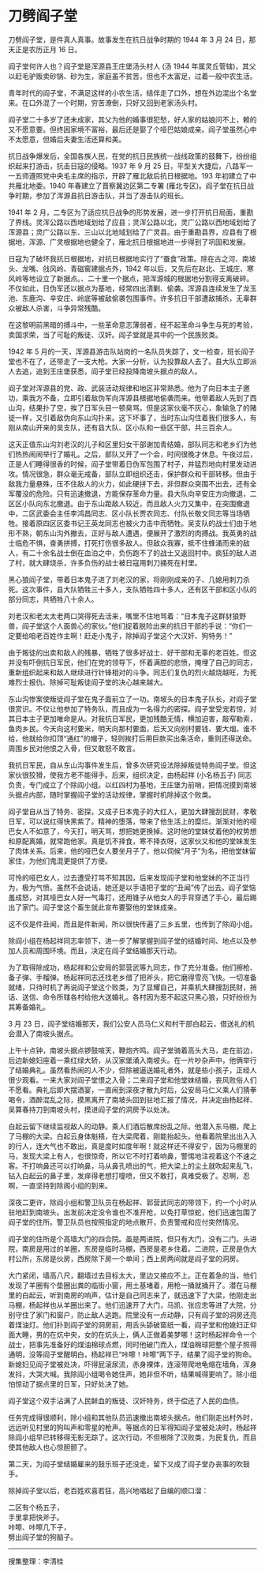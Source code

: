 # 刀劈阎子堂

刀劈阎子堂，是件真人真事。故事发生在抗日战争时期的 1944 年 3 月 24 日，那天正是农历正月 16 日。

阎子堂何许人也？阎子堂是浑源县王庄堡汤头村人 (汤 1944 年属灵丘管辖)，其父以赶毛驴贩卖砂锅、砂为生，家庭虽不贫苦，但也不太富足，过着一般中农生活。

青年时代的阎子堂，不满足这样的小农生活，结伴走了口外，想在外边混出个名堂来。在口外混了一个时期，穷苦潦倒，只好又回到老家汤头村。

阎子堂二十多岁了还未成家，其父为他的婚事很犯愁，好人家的姑娘问不上，赖的又不愿意要。但终因家境不富裕，最后还是娶了个哑巴姑娘成亲。阎子堂虽然心中不太愿意，但婚后夫妻生活还算和美。

抗日战争爆发后，全国各族人民，在党的抗日民族统一战线政策的鼓舞下，纷纷组织起来打游击，抗击日寇的侵略。1937 年 9 月 25 日，平型关大捷后，八路军一一五师遵照党中央毛主席的指示，开辟了雁北敌后抗日根据地。193 年初建立了中共雁北地委。1940 年春建立了晋察冀边区第二专署 (雁北专区)。阎子堂在抗日战争时期，参加了浑源县抗日游击队，并当了游击队的班长。

1941 年 2 月，二专区为了适应抗日战争的形势发展，进一步打开抗日局面，重勘了界线。灵浑公路以西地域划给了应县；灵浑公路以北，灵广公路以西地域划给了浑源县；灵广公路以东、三山以北地域划给了广灵县。由于重勘县界，应县有了根据地，浑源、广灵根据地也健全了，雁北抗日根据地进一步得到了巩固和发展。

日寇为了破坏我抗日根据地，对抗日根据地实行了“蚕食”政策。除在古之河、南坡头、龙嘴、戗风岭、青磁窖建据点外，1942 年以后，又先后在赵北、王城庄、寒风岭等地设立了新据点。、二十里一个据点，把浑源城的根据地分割得支离破碎。不仅如此，日伪军还以据点为基地，经常四出清剿、偷袭。浑源县连续发生了龙玉池、东鹿沟、辛安庄、岭底等被敌偷袭包围事件。许多抗日干部遭敌捕杀，无辜群众被敌人杀害，斗争异常残酷。

在这黎明前黑暗的搏斗中，一些革命意志薄弱者，经不起革命斗争生与死的考验，卖国求荣，当了可耻的叛徒、汉奸。阎子堂就是其中的一个民族败类。

1942 年 5 月的一天，浑源县游击队站岗的一名队员失踪了，文一检查，班长阎子堂也不在了，还带走了一支大枪。大家一分析，认为投靠敌人去了。县大队立即派人去追，追到王庄堡获悉，阎子堂已经投降南坡头据点的敌人。

阎子堂对浑源县的党、政、武装活动规律和地区非常熟悉。他为了向日本主子邀功，乘我方不备，立即引着敌伪军向浑源县根据地偷袭而来。他带着敌人先到了西山沟，结果扑了空，挨了日军头目一顿臭骂。但是这家伙毫不灰心，象输急了的赌徒一样，又引着敌伪向东山沟扑来。这下坏事了，当时东山沟住着我们很多人，有刚从南山开来的吴支队，还有县大队、区小队和一些区干部，共三百余人。

这天正值东山沟刘老汉的儿子和区里妇女干部谢加青结婚，部队同志和老乡们为他们热热闹闹举行了婚礼。之后，部队又开了一个会，时间很晚才休息。午夜过后，正是人们睡得很香的时候，阎子堂带着日伪军包围了村子，并猛烈地向村里发动进攻。情况很急，群众毫无戒备，部队立即组织还击，保护群众和干部转移。但由于敌我力量悬殊，压不住敌人的火力，如此硬拼下去，非但群众突围不出去，还有全军覆没的危险。只有迅速撤退，方能保存革命力量。县大队向辛安庄方向撤退，二区区小队向东北撤退。由于东山距敌人较近，而且敌人火力又集中，在突围撤退中，二区武委会主任李鸿昌同志、区小队长贾农同志、付队长敬文同志等当场牺牲。接着原四区区委书记王英龙同志也被火力击中而牺牲。吴支队的战士们由于地形不熟，朝东山沟外撤去，正好与敌人遭遇，便展开了激烈的肉搏战。我英勇的战士临危不惧，奋勇拼搏，打死打伤很多敌人。但敌众我寡，抵不住蜂涌而来的敌人，有二十余名战士倒在血泊之中，负伤跑不了的战士又返回村中。疯狂的敌人进了村，就大肆烧杀，许多负伤的战士被日寇用刺刀捅死在村里。

黑心狼阎子堂，带着日本鬼子进了刘老汉的家，将刚刚成亲的子、几媳用刺刀杀死。这次事件，县大队牺牲三十多人，支队牺牲四十多人，还有区干部和区小队的部分同志，共牺牲八十余人。

刘老汉和老太太老两口哭得死去活来，嘴里不住地骂着：“日本鬼子这群豺狼野兽，阎子堂这个人面兽心的家伙。”他们捉着脱险出来的抗日干部的手说：“你们一定要给咱老百姓作主啊！赶走小鬼子，除掉阎子堂这个大汉奸、狗特务！”

由于叛徒的出卖和敌人的残暴，牺牲了很多好战士、好干部和无辜的老百姓。但这并没有吓倒抗日军民，他们在党的领导下，怀着满腔的悲愤，掩埋了自己的同志，重新组织起来和敌人继续进行针锋相对的斗争。同志们复仇的烈火越烧越旺，为死难烈士报仇、除掉可耻叛徒阎子堂的决心越来越大。

东山沟惨案使叛徒阎子堂在鬼子面前立了一功。南坡头的日本鬼子队长，对阎子堂很赏识。不仅让他参加了特务队，而且成为一名得力的密探。阎子堂受宠若惊，对其日本主子更加唯命是从。对我抗日军民，更加残酷无情，横加迫害，敲窄勒索，鱼肉乡民。今天向这村要米，明天向那村要面，后天又向别村要钱、要大烟。谁不给，他就给你扣顶“通红”的帽子，轻则挨打后用巨款买出条活命，重则还得送命。周围乡民对他恨之入骨，但又敢怒不敢言。

我抗日军民，自从东山沟事件发生后，曾多次研究设法除掉叛徒特务阎子堂。但这家伙很狡猾，使我方老不能得手。后来，组织决定，由杨起祥 (小名杨五子) 同志负责，专门成立了个除阎小组。以红四村为基地，王庄堡为前哨，把情况摸到南坡头据点内部，随时掌握阎子堂的活动规律，掌握时机除掉这个败类。

阎子堂自从当了特务、密探，又成子日本鬼子的大红人，更加大肆搜刮民财，孝敬日军，可以说红得快黑紫了。精神的堕落，带来了他生活上的糜烂。渐渐对他的哑巴女人不如意了，今天打，明天骂，想把她更换掉。这时他的堂妹仗着他的权势想和原配离婚，就常跑他家。真是饥不择食，寒不择衣呀，这家伙又和他的堂妹发生了肉体关系。后来，他的哑巴女人要坐月子了，他以伺候“月子”为名，把他堂妹留家住，为他们鬼混更提供了方便。

可怜的哑巴女人，过去遭受打骂不知其因，后来发现阎子堂和他堂妹的不正当行为，极为气愤。虽然不会说话，她还是以手语把子堂的“丑闻”传了出去。阎子堂恼羞成怒，对其哑巴女人好一气毒打，还用锥子从他女人的手背穿透了手心，最后踢出了家门。阎子堂这个畜生就此宣布要娶他的堂妹成亲。

这不仅是件丑闻，而且是件新闻，所以很快传遍了三乡五里，也传到了除阎小组。

除阎小组在杨起祥同志率领下，进一步了解掌握到阎子堂的结婚时间、地点以及参加人员和周围环境。而且，决定在阎子堂结婚那天行动。

为了取得除成功，杨起祥和公安局的郭营武等九同志，作了充分准备。他们擦枪、备子弹、手榴弹。杨起祥同志还找老乡借了把斧头，把它磨得雪亮飞快。一切准备就绪，只待时机了再说阎子堂这个败类，为了显耀自己，并乘机大肆搜刮民财，捎话、送信、命令所辖各村给他大送婚礼。各村因为惹不起这只黑心狼，只好纷纷为其筹备婚礼。

3 月 23 日，阎子堂结婚那天，我们公安人员马仁义和村干部白起云，借送礼的机会潜入了南坡头据点。

上午十点钟，南坡头据点锣鼓喧天，鞭炮齐鸣。阎子堂骑着高头大马，走在前边，后边新媳妇座着一乘红绿大轿，从汉家堡涌入南坡头。在一片吵杂声中，他俩举行了结婚典礼。虽然看热闹的人不少，但除被逼送婚礼者外，就是些小孩子，正经人很少观看。一来大家对阎子堂恨之入骨；二来阎子堂和他堂妹结婚，丧风败俗人们不愿看。典礼后即大摆酒宴，一直闹到深夜才散九时后，公安局马仁义乘人们猜拳喝令，酒醉混乱之际，摸黑离开了南坡头回到驻地汇报了情况，并决定由杨起祥、吴算春持刀到南坡头村，摸进阎子堂的洞房予以处决。

白起云留下继续监视敌人的动静。乘人们酒后散席纷乱之际，他潜入东马棚，爬上了马棚的大梁。白起云身体魁梧，在大梁爬着，刚能抬起头。他看着院里出出入入的行人，连大气也不敢出，真是度时如度年啊！就这样还不得安宁，因为马棚里的马，发现大梁上有人，也很惊奇，所以它不时打着响鼻，警惕地注视着这个不速之客。不打响鼻还可以打响鼻，马从鼻孔喷出的气，把大梁上的尘土就吹起来乱飞，钻入白起云的鼻子里，发痒得老想打嚏喷，但又不敢打，真难受极了。忍啊，忍啊，一直坚持到除阁小组的到来。

深夜二更许，除阎小组和警卫队员在杨起祥、郭营武同志的带领下，约一个小时从驻地赶到南坡头。出发前决定没令谁也不准开枪，以免打草惊蛇，他们迅速包围了阎子堂的住所。警卫队员也按照指定的地点散开，负责警戒和应付突然情况。

阎子堂的住所是个高墙大门的四合院。虽是两进院，但只有大门，没有二门。头进院，南房是用过的羊圈，东房是临时马棚，西房是老乡住着。二进院，正房是伪大村公所，东房是伙房，西房除下房一个单间；西上房两间就是阎子堂的洞房。

大门紧闭，墙高八尺，翻墙过去目标太大，里边又接应不上。正在着急的当，他们发现了羊圈有个垫圈出粪的临街小窗，用土基堵着，用枪一捅就捅开了。潜在马棚里的白起云，听到南房的响声，估计是自己同志来了，就迅速下了大梁，他刚走出马棚，杨起祥也从羊圈出来了。他们迅速开了大门，马凯、张应忠等进了大院，分别守住了家门和窗户，防止敌人逃跑。院里没有一点动静，只有阎子堂的洞房还亮着煤油灯。他们扑到阎子堂的洞房前，用舌头舔破窗纸一看，阎子堂和他媳妇正仰面大睡，男的在炕中央，女的在炕头上，俩人正做着美梦哪！这时杨起祥命令一个战士，把事先准备好的煤油棉球点燃，同时他破门而入，煤油棉球把整个屋子照得通明，没等阎子堂醒明白，杨起祥已“咔嚓！咔嚓”两下子，结果了阎子堂的狗命。新媳妇见阎子堂被处决，吓得屁滚尿流，赤身裸体，连滚带爬地龟缩在墙角，浑身发抖，大哭大喊。我除阎小组喝令她住声，她非但不听，结果喊得更响了。除小组怕惊动了据点里的日军，只好处决了她。

阎子堂这个双手沾满了人民鲜血的叛徒、汉奸特务，终于偿还了人民的血债。

任务完成得很顺利，除小组和其他队员迅速撤出南坡头据点。他们刚走出村外时，远远听见村里的狗叫声和零星的枪声。等据点的日军得知阎子堂被处决时，杨起祥除阎小组早已转移得无影无踪了。这次行动，不但根除了汉败类，为民复仇，而且使其他敌人也心惊胆颤了。

第二天，为阎子堂结婚雇来的鼓乐班子还没走，留下又成了阎子堂办丧事的吹鼓手。

除掉阎子堂以后，老百姓欢喜若狂，高兴地唱起了自编的顺口溜：

二区有个杨五子，  
手里拿把快斧子。  
咔嚓、咔嚓几下子，  
劈出阎子堂的狗脑子。

---

搜集整理：李清桂